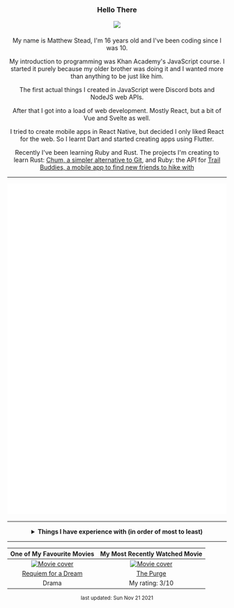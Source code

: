 <div align="center">
  <h3>Hello There</h3>
  <img src="https://github.com/matievisthekat/matievisthekat/blob/master/intro.gif?raw=true" height="400" />
  <br />
  <br />
  My name is Matthew Stead, I'm 16 years old and I've been coding since I was 10.

  My introduction to programming was Khan Academy's JavaScript course. I started it purely because my older brother was doing it and I wanted more than anything to be just like him.

  The first actual things I created in JavaScript were Discord bots and NodeJS web APIs.
  
  After that I got into a load of web development. Mostly React, but a bit of Vue and Svelte as well.
  
  I tried to create mobile apps in React Native, but decided I only liked React for the web. So I learnt Dart and started creating apps using Flutter.
  
  Recently I've been learning Ruby and Rust. The projects I'm creating to learn Rust: <a href="https://github.com/matievisthekat/chum" target="_blank">Chum, a simpler alternative to Git</a>, and Ruby: the API for <a href="https://github.com/TrailBuddies" target="_blank">Trail Buddies, a mobile app to find new friends to hike with</a>

---

![Metrics](https://raw.githubusercontent.com/matievisthekat/matievisthekat/master/github-metrics.svg)

---

<details>
  <summary><b>Things I have experience with (in order of most to least)</b></summary>

  <h6 id="languages">Languages</h6>
  <p>
    <a href="https://typescriptlang.org">
      <img src="https://img.shields.io/badge/TypeScript-007ACC?style=for-the-badge&amp;logo=typescript&amp;logoColor=white" alt="typescript" />
    </a>
    <a href="https://javascript.com">
      <img src="https://img.shields.io/badge/JavaScript-323330?style=for-the-badge&amp;logo=javascript&amp;logoColor=F7DF1E" alt="javascript" />
    </a>
    <a href="https://dart.dev">
      <img src="https://img.shields.io/badge/Dart-0175C2?style=for-the-badge&amp;logo=dart&amp;logoColor=white" alt="dart" />
    </a>
    <a href="https://www.ruby-lang.org">
      <img src="https://img.shields.io/badge/Ruby-CC342D?style=for-the-badge&amp;logo=ruby&amp;logoColor=white" alt="ruby" />
    </a>
    <a href="https://en.wikipedia.org/wiki/HTML">
      <img src="https://img.shields.io/badge/HTML5-E34F26?style=for-the-badge&amp;logo=html5&amp;logoColor=white" alt="html" />
    </a>
    <a href="https://en.wikipedia.org/wiki/CSS">
      <img src="https://img.shields.io/badge/CSS3-1572B6?style=for-the-badge&amp;logo=css3&amp;logoColor=white" alt="css" />
    </a>
    <a href="https://www.python.org">
      <img src="https://img.shields.io/badge/Python-3776AB?style=for-the-badge&amp;logo=python&amp;logoColor=white" alt="python" />
    </a>
    <a href="https://en.wikipedia.org/wiki/C_Sharp_(programming_language">
      <img src="https://img.shields.io/badge/C%23-239120?style=for-the-badge&amp;logo=c-sharp&amp;logoColor=white" alt="csharp" />
    </a>
    <a href="https://www.php.net">
      <img src="https://img.shields.io/badge/PHP-777BB4?style=for-the-badge&amp;logo=php&amp;logoColor=white" alt="php" />
    </a>
    <a href="https://en.wikipedia.org/wiki/Java_(programming_language">
      <img src="https://img.shields.io/badge/Java-ED8B00?style=for-the-badge&amp;logo=java&amp;logoColor=white" alt="java" />
    </a>
    <a href="https://www.cplusplus.com">
      <img src="https://img.shields.io/badge/C%2B%2B-00599C?style=for-the-badge&amp;logo=c%2B%2B&amp;logoColor=white" alt="cpp" />
    </a>
    <a href="https://elixir-lang.org">
      <img src="https://img.shields.io/badge/Elixir-4B275F?style=for-the-badge&amp;logo=elixir&amp;logoColor=white" alt="elixir" />
    </a>
  </p>

  <h6 id="databases">Databases</h6>

  <p>
    <a href="https://mongodb.org">
      <img src="https://img.shields.io/badge/MongoDB-4EA94B?style=for-the-badge&amp;logo=mongodb&amp;logoColor=white" alt="mongodb" />
    </a>
    <a href="https://postgresql.org">
    <img src="https://img.shields.io/badge/PostgreSQL-316192?style=for-the-badge&amp;logo=postgresql&amp;logoColor=white" alt="postgresql" />
    </a>
    <a href="https://www.mysql.com">
      <img src="https://img.shields.io/badge/MySQL-005C84?style=for-the-badge&amp;logo=mysql&amp;logoColor=white" alt="mysql" />
    </a>
  </p>

  <h6 id="frameworks">Frameworks</h6>

  <p>
    <a href="https://nodejs.org">
      <img src="https://img.shields.io/badge/Node.js-339933?style=for-the-badge&amp;logo=nodedotjs&amp;logoColor=white" alt="nodejs" />
    </a>
    <a href="https://reactjs.org">
      <img src="https://img.shields.io/badge/React-20232A?style=for-the-badge&amp;logo=react&amp;logoColor=61DAFB" alt="react" />
    </a>
    <a href="https://expressjs.com">
      <img src="https://img.shields.io/badge/Express.js-000000?style=for-the-badge&amp;logo=express&amp;logoColor=white" alt="expressjs" />
    </a>
    <a href="https://sass-lang.com">
      <img src="https://img.shields.io/badge/Sass-CC6699?style=for-the-badge&amp;logo=sass&amp;logoColor=white" alt="sass" />
    </a>
    <a href="https://electronjs.org">
      <img src="https://img.shields.io/badge/Electron-2B2E3A?style=for-the-badge&amp;logo=electron&amp;logoColor=9FEAF9" alt="electron" />
    </a>
    <a href="https://flutter.dev">
      <img src="https://img.shields.io/badge/Flutter-02569B?style=for-the-badge&amp;logo=flutter&amp;logoColor=white" alt="flutter" />
    </a>
    <a href="https://unity3d.com">
      <img src="https://img.shields.io/badge/Unity-100000?style=for-the-badge&amp;logo=unity&amp;logoColor=white" alt="unity" />
    </a>
    <a href="https://rubyonrails.org">
      <img src="https://img.shields.io/badge/Ruby_on_Rails-CC0000?style=for-the-badge&amp;logo=ruby-on-rails&amp;logoColor=white" alt="rubyonrails" />
    </a>
    <a href="https://svelte.dev">
      <img src="https://img.shields.io/badge/Svelte-4A4A55?style=for-the-badge&amp;logo=svelte&amp;logoColor=FF3E00" alt="svelte" />
    </a>
  </p>

  <h6 id="cloud-providers">Cloud Providers</h6>

  <p>
    <a href="https://digitalocean.com">
      <img src="https://img.shields.io/badge/Digital_Ocean-0080FF?style=for-the-badge&amp;logo=DigitalOcean&amp;logoColor=white" alt="digitalocean" />
    </a>
    <a href="https://vercel.com">
      <img src="https://img.shields.io/badge/Vercel-000000?style=for-the-badge&amp;logo=vercel&amp;logoColor=white" alt="vercel" />
    </a>
  </p>

  <h6 id="shells">Shells</h6>

  <p>
    <a href="https://gnu.org/software/bash">
      <img src="https://img.shields.io/badge/GNU%20Bash-4EAA25?style=for-the-badge&amp;logo=GNU%20Bash&amp;logoColor=white" alt="bash" />
    </a>
    <a href="https://www.zsh.org">
      <img src="https://img.shields.io/badge/oh_my_zsh-1A2C34?style=for-the-badge&amp;logo=ohmyzsh&amp;logoColor=white" alt="zsh" />
    </a>
  </p>
  
  <h6 id="operating-systems">Operating Systems</h6>

  <p>
    <a href="https://ubuntu.com">
      <img src="https://img.shields.io/badge/Ubuntu-E95420?style=for-the-badge&amp;logo=ubuntu&amp;logoColor=white" alt="ubuntu" />
    </a>
    <a href="https://manjaro.org">
      <img src="https://img.shields.io/badge/manjaro-35BF5C?style=for-the-badge&amp;logo=manjaro&amp;logoColor=white" alt="manjaro" />
    </a>
    <a href="https://pop.system76.com">
      <img src="https://img.shields.io/badge/Pop!_OS-48B9C7?style=for-the-badge&amp;logo=Pop!_OS&amp;logoColor=white" alt="popos" />
    </a>
    <a href="https://android.com">
      <img src="https://img.shields.io/badge/Android-3DDC84?style=for-the-badge&amp;logo=android&amp;logoColor=white" alt="android" />
    </a>
    <a href="https://windows.com">
      <img src="https://img.shields.io/badge/Windows-0078D6?style=for-the-badge&amp;logo=windows&amp;logoColor=white" alt="windows" />
    </a>
  </p>

  <h6 id="ides">IDEs</h6>

  <p>
    <a href="https://code.visualstudio.com">
      <img src="https://img.shields.io/badge/Visual_Studio_Code-0078D4?style=for-the-badge&amp;logo=visual%20studio%20code&amp;logoColor=white" alt="vscode" />
    </a>
    <a href="https://developer.android.com/studio">
      <img src="https://img.shields.io/badge/Android_Studio-3DDC84?style=for-the-badge&amp;logo=android-studio&amp;logoColor=white" alt="androidstudio" />
    </a>
    <a href="https://visualstudio.com">
      <img src="https://img.shields.io/badge/Visual_Studio-5C2D91?style=for-the-badge&amp;logo=visual%20studio&amp;logoColor=white" alt="vs" />
    </a>
  </p>
  
  <h6 id="linters">Linters</h6>

  <p>
    <a href="https://prettier.io">
      <img src="https://img.shields.io/badge/prettier-1A2C34?style=for-the-badge&amp;logo=prettier&amp;logoColor=F7BA3E" alt="prettier" />
    </a>
    <a href="https://eslint.org">
      <img src="https://img.shields.io/badge/eslint-3A33D1?style=for-the-badge&amp;logo=eslint&amp;logoColor=white" alt="eslint" />
    </a>
  </p>

  <h6 id="design-tools">Design Tools</h6>

  <p>
    <a href="https://figma.com">
      <img src="https://img.shields.io/badge/Figma-F24E1E?style=for-the-badge&amp;logo=figma&amp;logoColor=white" alt="figma" />
    </a>
    <a href="https://blender.org">
      <img src="https://img.shields.io/badge/blender-%23F5792A.svg?style=for-the-badge&amp;logo=blender&amp;logoColor=white" alt="blender" />
      </a>
    <a href="https://canva.com">
      <img src="https://img.shields.io/badge/Canva-%2300C4CC.svg?&amp;style=for-the-badge&amp;logo=Canva&amp;logoColor=white" alt="canva" />
    </a>
  </p>
</details>

---

<!--START_SECTION:movies-->
| One of My Favourite Movies | My Most Recently Watched Movie |
| :---: | :---: |
| [![Movie cover](https://m.media-amazon.com/images/M/MV5BOTdiNzJlOWUtNWMwNS00NmFlLWI0YTEtZmI3YjIzZWUyY2Y3XkEyXkFqcGdeQXVyNjU0OTQ0OTY@._V1_UX140_CR0,0,140,209_AL_.jpg)](https://imdb.com/title/tt7557108/?ref_=ttls_li_i) | [![Movie cover](https://m.media-amazon.com/images/M/MV5BMTQzNTcwODEyM15BMl5BanBnXkFtZTcwMjM1MDI0OQ@@._V1_SX105_CR0,0,105,153_.jpg)](https://imdb.com/title/tt2184339/) |
| [Requiem for a Dream](https://imdb.com/title/tt7557108/?ref_=ttls_li_i) | [The Purge](https://imdb.com/title/tt2184339/) |
| Drama | My rating: 3/10 |

<sup>last updated: Sun Nov 21 2021</sup>

<!--END_SECTION:movies-->
  
</div>
